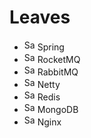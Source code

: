 # Leaves

- <img src="https://spring.io/img/favicon.png" alt="Sample"  width="17" height="17"> Spring
- <img src="http://rocketmq.apache.org/favicon.ico" alt="Sample"  width="17" height="17"> RocketMQ
- <img src="http://www.rabbitmq.com/favicon.ico" alt="Sample"  width="17" height="17"> RabbitMQ
- <img src="https://netty.io/images/favicon.ico" alt="Sample"  width="17" height="17"> Netty
- <img src="https://redis.io/images/favicon.png" alt="Sample"  width="17" height="17"> Redis
- <img src="https://www.mongodb.com/assets/images/global/favicon.ico" alt="Sample"  width="17" height="17"> MongoDB
- <img src="http://nginx.org/favicon.ico" alt="Sample"  width="17" height="17"> Nginx
